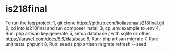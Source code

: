 # is218final
To run the faq project:
1, git clone https://github.com/koliasoha/is218final.git
2, cd into is218final and run composer install
3, cp .env.example to .env
4, Run: php artisan key:generate
5, setup database / with sqlite or other https://laravel.com/docs/5.6/database
6, Run: php artisan migrate
7, Run: unit tests: phpunit
8, Run: seeds php artisan migrate:refresh --seed
